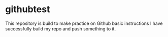 # githubtest
This repository is build to make practice on Github basic instructions
I have successfully build my repo and push something to it.

